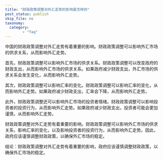 ```yaml
---
title: "财政政策调整对外汇走势的影响是怎样的"
post_status: publish
skip_file: no
taxonomy:
  category:
        - "faq"
---
```


中国的财政政策调整对外汇走势有着重要的影响。财政政策调整可以影响外汇市场的供求关系，从而影响外汇走势。

首先，财政政策调整可以影响外汇市场的供求关系。财政政策调整可以改变政府的财政支出，从而影响外汇市场的供求关系。如果政府减少财政支出，外汇市场的供求关系会发生变化，从而影响外汇走势。

其次，财政政策调整可以影响汇率的变化。财政政策调整可以影响汇率的变化，从而影响外汇走势。如果政府减少财政支出，汇率会下降，从而影响外汇走势。

此外，财政政策调整还可以影响外汇市场的投资者情绪。财政政策调整可以影响投资者的投资行为，从而影响外汇走势。如果政府减少财政支出，投资者可能会更加谨慎，从而影响外汇走势。

财政政策调整对外汇走势有着重要的影响。财政政策调整可以影响外汇市场的供求关系，影响汇率的变化，以及影响投资者的投资行为，从而影响外汇走势。因此，政府应该谨慎调整财政政策，以确保外汇市场的稳定。

结论：财政政策调整对外汇走势有着重要的影响，政府应该谨慎调整财政政策，以确保外汇市场的稳定。

